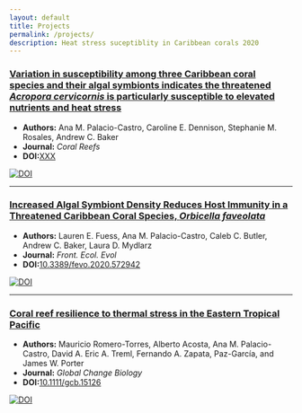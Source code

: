 ```yaml
---
layout: default
title: Projects
permalink: /projects/
description: Heat stress suceptiblity in Caribbean corals 2020 
---
```



### [Variation in susceptibility among three Caribbean coral species and their algal symbionts indicates the threatened *Acropora cervicornis* is particularly susceptible to elevated nutrients and heat stress](https://github.com/anampc/NutrientsHeat_Caribbean/edit/main/README.md)

* **Authors:** Ana M. Palacio-Castro, Caroline E. Dennison, Stephanie M. Rosales, Andrew C. Baker
* **Journal:** _Coral Reefs_ 
* **DOI:**[XXX](http://dx.doi.org/XXX)

[![DOI](https://zenodo.org/badge/323421269.svg)](https://zenodo.org/badge/latestdoi/323421269)
  
-----

### [Increased Algal Symbiont Density Reduces Host Immunity in a Threatened Caribbean Coral Species, *Orbicella faveolata*](https://anampc.github.io/Ofav_NH4_SH/)

* **Authors:** Lauren E. Fuess, Ana M. Palacio-Castro, Caleb C. Butler, Andrew C. Baker, Laura D. Mydlarz
* **Journal:** _Front. Ecol. Evol_ 
* **DOI:**[10.3389/fevo.2020.572942](https://doi.org/10.3389/fevo.2020.572942) 

[![DOI](https://zenodo.org/badge/224942894.svg)](https://zenodo.org/badge/latestdoi/224942894)
  
-----

### [Coral reef resilience to thermal stress in the Eastern Tropical Pacific](https://anampc.github.io/ETP_reef_resilience/)

* **Authors:** Mauricio Romero-Torres, Alberto Acosta, Ana M. Palacio-Castro, David A. Eric A. Treml, Fernando A. Zapata, Paz-García, and James W. Porter
* **Journal:** _Global Change Biology_ 
* **DOI:**[10.1111/gcb.15126](http://dx.doi.org/10.1111/gcb.15126)

[![DOI](https://zenodo.org/badge/doi/10.5281/zenodo.3404205.svg)](http://dx.doi.org/10.5281/zenodo.3404205)




